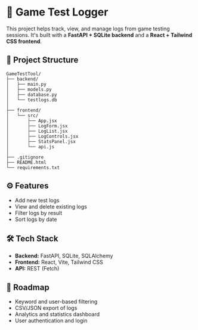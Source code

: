 <h1>🧪 Game Test Logger</h1>

<p>This project helps track, view, and manage logs from game testing sessions. It's built with a <strong>FastAPI + SQLite backend</strong> and a <strong>React + Tailwind CSS frontend</strong>.</p>

<h2>📁 Project Structure</h2>
<pre><code>GameTestTool/
├── backend/          
│   ├── main.py       
│   ├── models.py     
│   ├── database.py   
│   └── testlogs.db   
│
├── frontend/         
│   └── src/
│       ├── App.jsx
│       ├── LogForm.jsx
│       ├── LogList.jsx
│       ├── LogControls.jsx
│       ├── StatsPanel.jsx
│       └── api.js    
│
├── .gitignore
├── README.html
└── requirements.txt
</code></pre>

<h2>⚙️ Features</h2>
<ul>
  <li>Add new test logs</li>
  <li>View and delete existing logs</li>
  <li>Filter logs by result</li>
  <li>Sort logs by date</li>
</ul>

<h2>🛠️ Tech Stack</h2>
<ul>
  <li><strong>Backend:</strong> FastAPI, SQLite, SQLAlchemy</li>
  <li><strong>Frontend:</strong> React, Vite, Tailwind CSS</li>
  <li><strong>API:</strong> REST (Fetch)</li>
</ul>

<h2>📌 Roadmap</h2>
<ul>
  <li>Keyword and user-based filtering</li>
  <li>CSV/JSON export of logs</li>
  <li>Analytics and statistics dashboard</li>
  <li>User authentication and login</li>
</ul>

</body>
</html>
